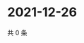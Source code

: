 # 2021-12-26

共 0 条

<!-- BEGIN WEIBO -->
<!-- 最后更新时间 Sun Dec 26 2021 12:01:27 GMT+0800 (China Standard Time) -->

<!-- END WEIBO -->
